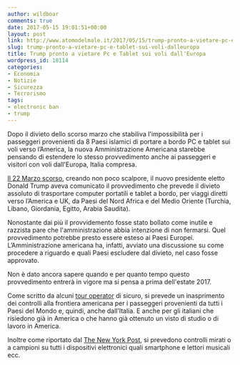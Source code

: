 ```yaml
---
author: wildboar
comments: true
date: 2017-05-15 19:01:51+00:00
layout: post
link: http://www.atomodelmale.it/2017/05/15/trump-pronto-a-vietare-pc-e-tablet-sui-voli-dalleuropa/
slug: trump-pronto-a-vietare-pc-e-tablet-sui-voli-dalleuropa
title: Trump pronto a vietare Pc e Tablet sui voli dall'Europa
wordpress_id: 18114
categories:
- Economia
- Notizie
- Sicurezza
- Terrorismo
tags:
- electronic ban
- trump
---
```


Dopo il divieto dello scorso marzo che stabiliva l'impossibilità per i passeggeri provenienti da 8 Paesi islamici di portare a bordo PC e tablet sui voli verso l’America, la nuova Amministrazione Americana starebbe pensando di estendere lo stesso provvedimento anche ai passeggeri e visitori con voli dall'Europa, Italia compresa.

[Il 22 Marzo scorso](https://en.wikipedia.org/wiki/2017_electronics_ban), creando non poco scalpore, il nuovo presidente eletto Donald Trump aveva comunicato il provvedimento che prevede il divieto assoluto di trasportare computer portatili e tablet a bordo, per viaggi diretti verso l’America e UK, da Paesi del Nord Africa e del Medio Oriente (Turchia, Libano, Giordania, Egitto, Arabia Saudita).

Nonostante dai più il provvidemento fosse stato bollato come inutile e razzista pare che l'amministrazione abbia intenzione di non fermarsi.
Quel provvedimento potrebbe presto essere esteso ai Paesi Europei. L’Amministrazione americana ha, infatti, avviato una discussione su come procedere a riguardo e quali Paesi escludere dal divieto, nel caso fosse approvato.

Non è dato ancora sapere quando e per quanto tempo questo provvedimento entrerà in vigore ma si pensa a prima dell'estate 2017.

Come scritto da alcuni [tour operator](https://www.skyscanner.it/notizie/usa-vietati-pc-e-tablet-anche-sui-voli-dalleuropa?utm_source=newsletter&utm_medium=email&utm_campaign=IT-2017-05-15&utm_content=Newsletter&utm_term=article-31e6a63304264f6b9af3b42089159071&associateid=EML_TRA_00161_00005) di sicuro, si prevede un inasprimento dei controlli alla frontiera americana per i passeggeri provenienti da tutti i Paesi del Mondo e, quindi, anche dall’Italia. E anche per gli italiani che risiedono già in America o che hanno già ottenuto un visto di studio o di lavoro in America.

Inoltre come riportato dal [The New York Post](http://nypost.com/2017/05/09/electronics-ban-could-soon-include-flights-from-europe/), si prevedono controlli mirati o a campioni su tutti i dispositivi elettronici quali smartphone e lettori musicali ecc.
